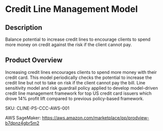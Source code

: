 # Credit Line Management Model

## Description
Balance potential to increase credit lines to encourage clients to spend more money on credit against the risk if the client cannot pay.

## Product Overview
Increasing credit lines encourages clients to spend more money with their credit card. This model periodically checks the potential to increase the credit line but not to take on risk if the client cannot pay the bill. Line sensitivity model and risk guardrail policy applied to develop model-driven credit line management framework for top US credit card issuers which drove 14% profit lift compared to previous policy-based framework.

SKU: CLINE-PS-CCC-AWS-001

AWS SageMaker: https://aws.amazon.com/marketplace/pp/prodview-b7dpnz4gbr5m2
